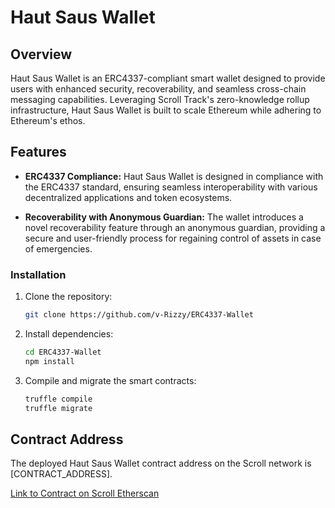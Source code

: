 # Haut Saus Wallet

## Overview

Haut Saus Wallet is an ERC4337-compliant smart wallet designed to provide users with enhanced security, recoverability, and seamless cross-chain messaging capabilities. Leveraging Scroll Track's zero-knowledge rollup infrastructure, Haut Saus Wallet is built to scale Ethereum while adhering to Ethereum's ethos.

## Features

- **ERC4337 Compliance:** Haut Saus Wallet is designed in compliance with the ERC4337 standard, ensuring seamless interoperability with various decentralized applications and token ecosystems.

- **Recoverability with Anonymous Guardian:** The wallet introduces a novel recoverability feature through an anonymous guardian, providing a secure and user-friendly process for regaining control of assets in case of emergencies.

### Installation

1. Clone the repository:

   ```bash
   git clone https://github.com/v-Rizzy/ERC4337-Wallet
   ```

2. Install dependencies:

   ```bash
   cd ERC4337-Wallet
   npm install
   ```

3. Compile and migrate the smart contracts:

   ```bash
   truffle compile
   truffle migrate
   ```

## Contract Address

The deployed Haut Saus Wallet contract address on the Scroll network is [CONTRACT_ADDRESS].

[Link to Contract on Scroll Etherscan]([SCROLL_ETHERSCAN_LINK])
